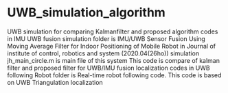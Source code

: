 # UWB_simulation_algorithm
UWB simulation for comparing Kalmanfilter and proposed algorithm
codes in IMU UWB fusion simulation folder is IMU/UWB Sensor Fusion Using Moving Average Filter for Indoor Positioning of Mobile Robot in Journal of institute of control, robotics and system (2020.04(26ho)) simulation
jh_main_circle.m is main file of this system
This code is compare of kalman filter and proposed filter for UWB/IMU fusion localization
codes in UWB following Robot folder is Real-time robot following code.
This code is based on UWB Triangulation localization 
